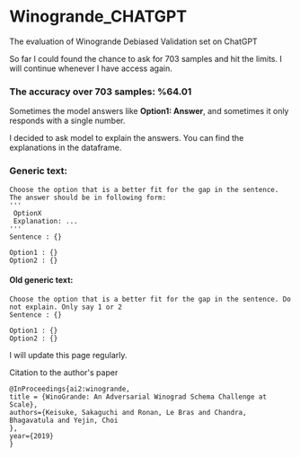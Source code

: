 # Winogrande_CHATGPT
The evaluation of Winogrande Debiased Validation set on ChatGPT


So far I could found the chance to ask for 703 samples and hit the limits. I will continue whenever I have access again.
### The accuracy over 703 samples: %64.01


Sometimes the model answers like **Option1: Answer**, and sometimes it only responds with a single number.

I decided to ask model to explain the answers. You can find the explanations in the dataframe.

### Generic text:
```
Choose the option that is a better fit for the gap in the sentence. The answer should be in following form:
'''
 OptionX
 Explanation: ...
'''
Sentence : {}
    
Option1 : {}
Option2 : {}
```

#### Old generic text:
```
Choose the option that is a better fit for the gap in the sentence. Do not explain. Only say 1 or 2
Sentence : {}
    
Option1 : {}
Option2 : {}
```
I will update this page regularly.

Citation to the author's paper
```
@InProceedings{ai2:winogrande,
title = {WinoGrande: An Adversarial Winograd Schema Challenge at Scale},
authors={Keisuke, Sakaguchi and Ronan, Le Bras and Chandra, Bhagavatula and Yejin, Choi
},
year={2019}
}
```
